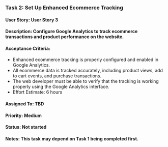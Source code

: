 ### Task 2: Set Up Enhanced Ecommerce Tracking
#### User Story: User Story 3

#### Description: Configure Google Analytics to track ecommerce transactions and product performance on the website.

#### Acceptance Criteria:

- Enhanced ecommerce tracking is properly configured and enabled in Google Analytics.
- All ecommerce data is tracked accurately, including product views, add to cart events, and purchase transactions.
- The web developer must be able to verify that the tracking is working properly using the Google Analytics interface.
- Effort Estimate: 6 hours

#### Assigned To: TBD

#### Priority: Medium

#### Status: Not started

#### Notes: This task may depend on Task 1 being completed first.